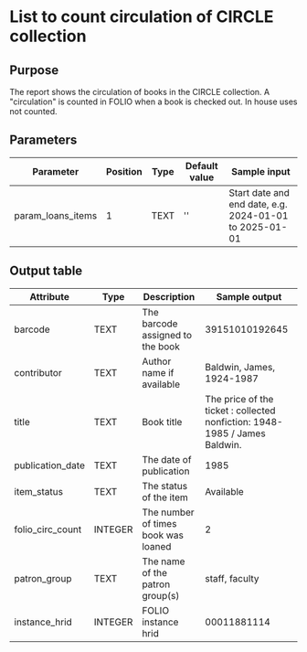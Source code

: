 # List to count circulation of CIRCLE collection

## Purpose
The report shows the circulation of books in the CIRCLE collection. A "circulation" is counted in FOLIO when a book is checked out. In house uses not counted.

## Parameters

|Parameter|Position|Type|Default value|Sample input|
|---|---|---|---|---|
|param_loans_items|1|TEXT|''|Start date and end date, e.g. 2024-01-01 to 2025-01-01|

## Output table

| Attribute | Type | Description | Sample output |
| --- | --- | --- | --- |
| barcode | TEXT | The barcode assigned to the book | 39151010192645 |
| contributor | TEXT | Author name if available | Baldwin, James, 1924-1987 |
| title | TEXT | Book title | The price of the ticket : collected nonfiction: 1948-1985 / James Baldwin. |
| publication_date | TEXT | The date of publication | 1985 |
| item_status | TEXT | The status of the item | Available |
| folio_circ_count | INTEGER | The number of times book was loaned | 2 |
| patron_group | TEXT | The name of the patron group(s) | staff, faculty |
| instance_hrid | INTEGER | FOLIO instance hrid | 00011881114 |
